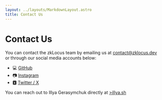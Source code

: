 ```yaml
---
layout: ../layouts/MarkdownLayout.astro
title: Contact Us
---
```


# Contact Us

You can contact the zkLocus team by emailing us at <a href="mailto:contact@zklocus.dev">contact@zklocus.dev</a> or through our social media accounts below:
- 💻 <a href="https://github.com/iluxonchik/zkLocus/" target="blank">GitHub</a>
- 📷 <a href="https://instagram.com/zkLocus" target="blank">Instagram</a>
- 🆇 <a href="https://x.com/zkLocus" target="blank">Twitter / X</a>

You can reach out to <span>Illya Gerasymchuk</span> directly at <a href="https://illya.sh/" target="blank">>illya.sh</a>
